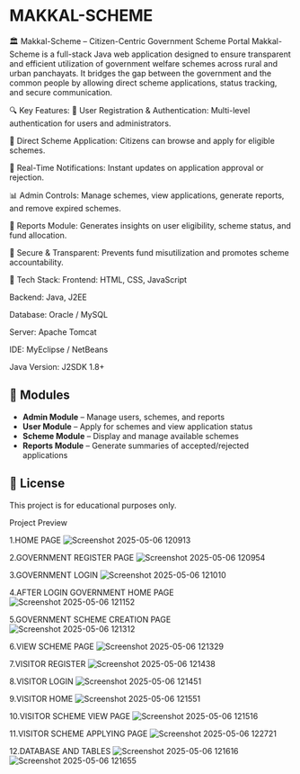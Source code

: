 # MAKKAL-SCHEME
🏛️ Makkal-Scheme – Citizen-Centric Government Scheme Portal
Makkal-Scheme is a full-stack Java web application designed to ensure transparent and efficient utilization of government welfare schemes across rural and urban panchayats. It bridges the gap between the government and the common people by allowing direct scheme applications, status tracking, and secure communication.

🔍 Key Features:
👥 User Registration & Authentication: Multi-level authentication for users and administrators.

📝 Direct Scheme Application: Citizens can browse and apply for eligible schemes.

🔔 Real-Time Notifications: Instant updates on application approval or rejection.

📊 Admin Controls: Manage schemes, view applications, generate reports, and remove expired schemes.

📁 Reports Module: Generates insights on user eligibility, scheme status, and fund allocation.

🔐 Secure & Transparent: Prevents fund misutilization and promotes scheme accountability.

🧰 Tech Stack:
Frontend: HTML, CSS, JavaScript

Backend: Java, J2EE

Database: Oracle / MySQL

Server: Apache Tomcat

IDE: MyEclipse / NetBeans

Java Version: J2SDK 1.8+

## 📌 Modules

- **Admin Module** – Manage users, schemes, and reports  
- **User Module** – Apply for schemes and view application status  
- **Scheme Module** – Display and manage available schemes  
- **Reports Module** – Generate summaries of accepted/rejected applications

## 📎 License

This project is for educational purposes only.

Project Preview

1.HOME PAGE 
![Screenshot 2025-05-06 120913](https://github.com/user-attachments/assets/9a7c65e0-07ba-4fbf-bd7d-0cb2b72788e5)


2.GOVERNMENT REGISTER PAGE 
![Screenshot 2025-05-06 120954](https://github.com/user-attachments/assets/16c984b3-6b4c-4519-8df1-019e0c22c449)

3.GOVERNMENT LOGIN
![Screenshot 2025-05-06 121010](https://github.com/user-attachments/assets/0388baa2-b4b8-40ce-b6aa-0869c237451c)

4.AFTER LOGIN GOVERNMENT HOME PAGE 
![Screenshot 2025-05-06 121152](https://github.com/user-attachments/assets/4e688394-98ec-42bb-b344-8ee8f7b562e9)

5.GOVERNMENT SCHEME CREATION PAGE
![Screenshot 2025-05-06 121312](https://github.com/user-attachments/assets/55ea0749-60e9-45e1-b083-512679174092)

6.VIEW SCHEME PAGE
![Screenshot 2025-05-06 121329](https://github.com/user-attachments/assets/e1b2f49b-7310-4488-a47a-af793f613576)

7.VISITOR REGISTER
![Screenshot 2025-05-06 121438](https://github.com/user-attachments/assets/9944eaee-2e87-4106-8d37-104dab51b7dc)

8.VISITOR LOGIN
![Screenshot 2025-05-06 121451](https://github.com/user-attachments/assets/528ef114-9586-452d-88a1-d7d961681c44)

9.VISITOR HOME 
![Screenshot 2025-05-06 121551](https://github.com/user-attachments/assets/cb6332b8-cee3-4be1-a4a0-453f21c67511)


10.VISITOR SCHEME VIEW PAGE 
![Screenshot 2025-05-06 121516](https://github.com/user-attachments/assets/0cd0d344-b9e1-45de-8a2e-de8fc54bc325)

11.VISITOR SCHEME APPLYING PAGE
![Screenshot 2025-05-06 122721](https://github.com/user-attachments/assets/08486ad3-bc34-417b-af17-f9c30f57297c)

12.DATABASE AND TABLES
![Screenshot 2025-05-06 121616](https://github.com/user-attachments/assets/c6c2a0fd-7c2d-4926-a7cb-93b038a92499)
![Screenshot 2025-05-06 121655](https://github.com/user-attachments/assets/733046bb-7458-4954-868a-92295a5ee812)

